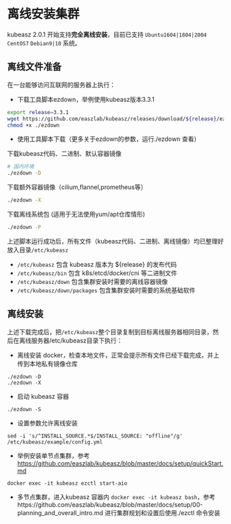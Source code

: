 # 离线安装集群

kubeasz 2.0.1 开始支持**完全离线安装**，目前已支持 `Ubuntu1604|1804|2004` `CentOS7` `Debian9|10` 系统。

## 离线文件准备

在一台能够访问互联网的服务器上执行：

- 下载工具脚本ezdown，举例使用kubeasz版本3.3.1

``` bash
export release=3.3.1
wget https://github.com/easzlab/kubeasz/releases/download/${release}/ezdown
chmod +x ./ezdown
```

- 使用工具脚本下载（更多关于ezdown的参数，运行./ezdown 查看）

下载kubeasz代码、二进制、默认容器镜像

``` bash
# 国内环境
./ezdown -D
```

下载额外容器镜像（cilium,flannel,prometheus等）

``` bash
./ezdown -X
```

下载离线系统包 (适用于无法使用yum/apt仓库情形)

``` bash
./ezdown -P
```

上述脚本运行成功后，所有文件（kubeasz代码、二进制、离线镜像）均已整理好放入目录`/etc/kubeasz`

- `/etc/kubeasz` 包含 kubeasz 版本为 ${release} 的发布代码
- `/etc/kubeasz/bin` 包含 k8s/etcd/docker/cni 等二进制文件
- `/etc/kubeasz/down` 包含集群安装时需要的离线容器镜像
- `/etc/kubeasz/down/packages` 包含集群安装时需要的系统基础软件

## 离线安装

上述下载完成后，把`/etc/kubeasz`整个目录复制到目标离线服务器相同目录，然后在离线服务器/etc/kubeasz目录下执行：

- 离线安装 docker，检查本地文件，正常会提示所有文件已经下载完成，并上传到本地私有镜像仓库

```
./ezdown -D
./ezdown -X
```

- 启动 kubeasz 容器

```
./ezdown -S
```

- 设置参数允许离线安装

```
sed -i 's/^INSTALL_SOURCE.*$/INSTALL_SOURCE: "offline"/g' /etc/kubeasz/example/config.yml 
```

- 举例安装单节点集群，参考 https://github.com/easzlab/kubeasz/blob/master/docs/setup/quickStart.md

```
docker exec -it kubeasz ezctl start-aio
```

- 多节点集群，进入kubeasz 容器内 `docker exec -it kubeasz bash`，参考https://github.com/easzlab/kubeasz/blob/master/docs/setup/00-planning_and_overall_intro.md 进行集群规划和设置后使用./ezctl 命令安装

